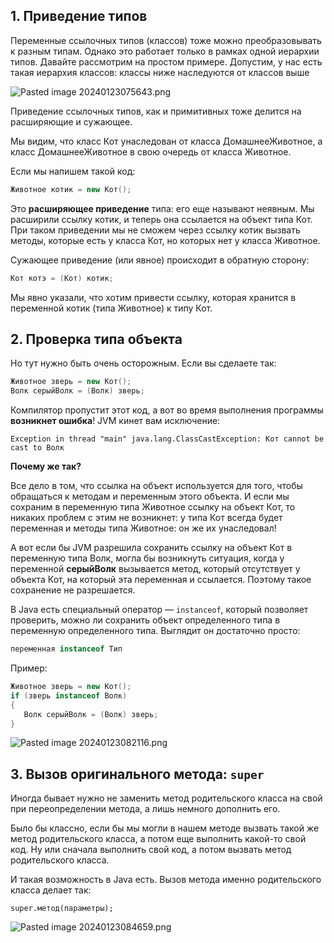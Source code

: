 ## 1. Приведение типов

Переменные ссылочных типов (классов) тоже можно преобразовывать к разным типам. Однако это работает только в рамках одной иерархии типов. Давайте рассмотрим на простом примере. Допустим, у нас есть такая иерархия классов: классы ниже наследуются от классов выше

![Pasted image 20240123075643.png](..%2F..%2F..%2F..%2FAppData%2FLocal%2FTemp%2FPasted%20image%2020240123075643.png)

Приведение ссылочных типов, как и примитивных тоже делится на расширяющие и сужающее.

Мы видим, что класс Кот унаследован от класса ДомашнееЖивотное, а класс ДомашнееЖивотное в свою очередь от класса Животное.

Если мы напишем такой код:

```java
Животное котик = new Кот();
```

Это **расширяющее приведение** типа: его еще называют неявным. Мы расширили ссылку котик, и теперь она ссылается на объект типа Кот. При таком приведении мы не сможем через ссылку котик вызвать методы, которые есть у класса Кот, но которых нет у класса Животное.

Сужающее приведение (или явное) происходит в обратную сторону:

```java
Кот котэ = (Кот) котик;
```

Мы явно указали, что хотим привести ссылку, которая хранится в переменной котик (типа Животное) к типу Кот.

## 2. Проверка типа объекта

Но тут нужно быть очень осторожным. Если вы сделаете так:

```java
Животное зверь = new Кот();
Волк серыйВолк = (Волк) зверь;
```

Компилятор пропустит этот код, а вот во время выполнения программы **возникнет ошибка**! JVM кинет вам исключение:

```
Exception in thread "main" java.lang.ClassCastException: Кот cannot be cast to Волк
```
**Почему же так?**

Все дело в том, что ссылка на объект используется для того, чтобы обращаться к методам и переменным этого объекта. И если мы сохраним в переменную типа Животное ссылку на объект Кот, то никаких проблем с этим не возникнет: у типа Кот всегда будет переменная и методы типа Животное: он же их унаследовал!

А вот если бы JVM разрешила сохранить ссылку на объект Кот в переменную типа Волк, могла бы возникнуть ситуация, когда у переменной **серыйВолк** вызывается метод, который отсутствует у объекта Кот, на который эта переменная и ссылается. Поэтому такое сохранение не разрешается.

В Java есть специальный оператор — `instanceof`, который позволяет проверить, можно ли сохранить объект определенного типа в переменную определенного типа. Выглядит он достаточно просто:

```java
переменная instanceof Тип
```

Пример:

```java
Животное зверь = new Кот();
if (зверь instanceof Волк)
{
   Волк серыйВолк = (Волк) зверь;
}
```

![Pasted image 20240123082116.png](..%2F..%2F..%2F..%2FAppData%2FLocal%2FTemp%2FPasted%20image%2020240123082116.png)

## 3. Вызов оригинального метода: `super`

Иногда бывает нужно не заменить метод родительского класса на свой при переопределении метода, а лишь немного дополнить его.

Было бы классно, если бы мы могли в нашем методе вызвать такой же метод родительского класса, а потом еще выполнить какой-то свой код. Ну или сначала выполнить свой код, а потом вызвать метод родительского класса.

И такая возможность в Java есть. Вызов метода именно родительского класса делает так:

```
super.метод(параметры);
```

![Pasted image 20240123084659.png](..%2F..%2F..%2F..%2FAppData%2FLocal%2FTemp%2FPasted%20image%2020240123084659.png)